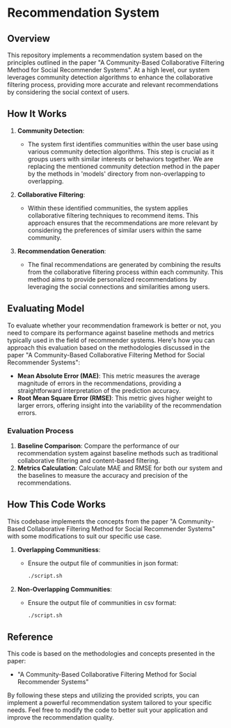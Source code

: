 # Recommendation System

## Overview

This repository implements a recommendation system based on the principles outlined in the paper "A Community-Based Collaborative Filtering Method for Social Recommender Systems". At a high level, our system leverages community detection algorithms to enhance the collaborative filtering process, providing more accurate and relevant recommendations by considering the social context of users.

## How It Works

1. **Community Detection**: 
   - The system first identifies communities within the user base using various community detection algorithms. This step is crucial as it groups users with similar interests or behaviors together. We are replacing the mentioned community detection method in the paper by the methods in 'models' directory from non-overlapping to overlapping. 
   
2. **Collaborative Filtering**:
   - Within these identified communities, the system applies collaborative filtering techniques to recommend items. This approach ensures that the recommendations are more relevant by considering the preferences of similar users within the same community.
   
3. **Recommendation Generation**:
   - The final recommendations are generated by combining the results from the collaborative filtering process within each community. This method aims to provide personalized recommendations by leveraging the social connections and similarities among users.

## Evaluating Model 

To evaluate whether your recommendation framework is better or not, you need to compare its performance against baseline methods and metrics typically used in the field of recommender systems. Here's how you can approach this evaluation based on the methodologies discussed in the paper "A Community-Based Collaborative Filtering Method for Social Recommender Systems":

- **Mean Absolute Error (MAE)**: This metric measures the average magnitude of errors in the recommendations, providing a straightforward interpretation of the prediction accuracy.
- **Root Mean Square Error (RMSE)**: This metric gives higher weight to larger errors, offering insight into the variability of the recommendation errors.

### Evaluation Process

1. **Baseline Comparison**: Compare the performance of our recommendation system against baseline methods such as traditional collaborative filtering and content-based filtering.
2. **Metrics Calculation**: Calculate MAE and RMSE for both our system and the baselines to measure the accuracy and precision of the recommendations.

## How This Code Works

This codebase implements the concepts from the paper "A Community-Based Collaborative Filtering Method for Social Recommender Systems" with some modifications to suit our specific use case.

1. **Overlapping Communitiess**:
   - Ensure the output file of communities in json format:
     ```bash
     ./script.sh
     ```
     
2. **Non-Overlapping Communities**:
   - Ensure the output file of communities in csv format:
     ```bash
     ./script.sh
     ```

## Reference

This code is based on the methodologies and concepts presented in the paper:
- "A Community-Based Collaborative Filtering Method for Social Recommender Systems"

By following these steps and utilizing the provided scripts, you can implement a powerful recommendation system tailored to your specific needs. Feel free to modify the code to better suit your application and improve the recommendation quality.


